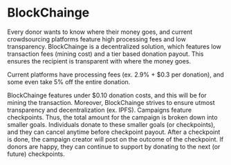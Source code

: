 # BlockChainge

Every donor wants to know where their money goes, and current crowdsourcing platforms feature high processing fees and low transparency. 
BlockChainge is a decentralized solution, which features low transaction fees (mining cost) and a tier based donation payout. This ensures the 
recipient is transparent with where the money goes.

Current platforms have processing fees (ex. 2.9% + $0.3 per donation), and some even take 5% off the entire donation.

BlockChainge features under $0.10 donation costs, and this will be for mining the transaction. Moreover, BlockChainge strives to ensure 
utmost transparency and decentralization (ex. IPFS). 
Campaigns feature checkpoints. Thus, the total amount for the campaign is broken down into smaller goals. Individuals donate to these smaller goals 
(or checkpoints), and they can cancel anytime before checkpoint payout. After a checkpoint is done, the campaign creator will post on the outcome of the 
checkpoint. If donors are happy, they can continue to support by donating to the next (or future) checkpoints.
